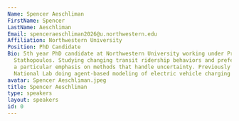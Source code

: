```yaml
---
Name: Spencer Aeschliman
FirstName: Spencer
LastName: Aeschliman
Email: spenceraeschliman2026@u.northwestern.edu
Affiliation: Northwestern University
Position: PhD Candidate
Bio: 5th year PhD candidate at Northwestern University working under Professor Amanda
  Stathopoulos. Studying changing transit ridership behaviors and preferences, with
  a particular emphasis on methods that handle uncertainty. Previously at Argonne
  National Lab doing agent-based modeling of electric vehicle charging behavior.
avatar: Spencer Aeschliman.jpeg
title: Spencer Aeschliman
type: speakers
layout: speakers
id: 0
---
```

